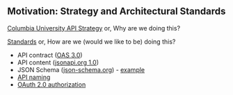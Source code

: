 ## Motivation: Strategy and Architectural Standards

[Columbia University API Strategy](https://cuit.columbia.edu/sites/default/files/content/ColumbiaUniversityAPIStrategy_0.pdf)
or, Why are we doing this?

[Standards](https://confluence.columbia.edu/confluence/display/CUITEA/Enterprise+Integration)
or, How are we (would we like to be) doing this?

-   API contract ([OAS 3.0](https://github.com/OAI/OpenAPI-Specification/))
-   API content ([jsonapi.org 1.0](https://jsonapi.org/format))
-   JSON Schema ([json-schema.org](https://json-schema.org)) -
    [example](https://spacetelescope.github.io/understanding-json-schema/structuring.html)
-   [API naming](https://confluence.columbia.edu/confluence/display/CUITEA/API+-+Integration+Domain+Names)
-   [OAuth 2.0 authorization](https://confluence.columbia.edu/confluence/display/CUITEA/OAuth+2.0+Protection+Standard)
